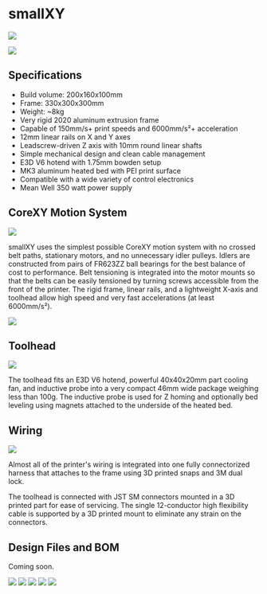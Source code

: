 # smallXY

![](img/DSCF6990.jpg)

![](img/DSCF6978.jpg)

## Specifications
* Build volume: 200x160x100mm
* Frame: 330x300x300mm
* Weight: ~8kg
* Very rigid 2020 aluminum extrusion frame
* Capable of 150mm/s+ print speeds and 6000mm/s²+ acceleration
* 12mm linear rails on X and Y axes
* Leadscrew-driven Z axis with 10mm round linear shafts
* Simple mechanical design and clean cable management
* E3D V6 hotend with 1.75mm bowden setup
* MK3 aluminum heated bed with PEI print surface
* Compatible with a wide variety of control electronics
* Mean Well 350 watt power supply

## CoreXY Motion System

![](img/beltrouting.png)

smallXY uses the simplest possible CoreXY motion system with no crossed belt paths, stationary motors, and no unnecessary idler pulleys. Idlers are constructed from pairs of FR623ZZ ball bearings for the best balance of cost to performance. Belt tensioning is integrated into the motor mounts so that the belts can be easily tensioned by turning screws accessible from the front of the printer. The rigid frame, linear rails, and a lightweight X-axis and toolhead allow high speed and very fast accelerations (at least 6000mm/s²).

![](img/motortensioner.png)

## Toolhead

![](img/DSCF6974.jpg)

The toolhead fits an E3D V6 hotend, powerful 40x40x20mm part cooling fan, and inductive probe into a very compact 46mm wide package weighing less than 100g. The inductive probe is used for Z homing and optionally bed leveling using magnets attached to the underside of the heated bed.

## Wiring

![](img/DSCF6918.jpg)

Almost all of the printer's wiring is integrated into one fully connectorized harness that attaches to the frame using 3D printed snaps and 3M dual lock.

The toolhead is connected with JST SM connectors mounted in a 3D printed part for ease of servicing. The single 12-conductor high flexibility cable is supported by a 3D printed mount to eliminate any strain on the connectors.

## Design Files and BOM
Coming soon.


![](img/DSCF6911.jpg)
![](img/DSCF6912.jpg)
![](img/DSCF6979.jpg)
![](img/DSCF6982.jpg)
![](img/DSCF6981.jpg)
